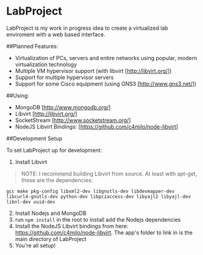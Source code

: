 # LabProject

LabProject is my work in progress idea to create a virtualized lab enviroment with a web based interface.

##Planned Features:
* Virtualization of PCs, servers and entire networks using popular, modern virtualization technology
* Multiple VM hypervisor support (with libvirt [http://libvirt.org/])
* Support for multiple hypervisor servers
* Support for some Cisco equipment (using GNS3 [http://www.gns3.net/])

##Using:
* MongoDB [http://www.mongodb.org/]
* Libvirt [http://libvirt.org/]
* SocketStream [http://www.socketstream.org/]
* NodeJS Libvirt Bindings: [https://github.com/c4milo/node-libvirt]

##Development Setup

To set LabProject up for development:

1. Install Libvirt

> NOTE: I recommend building Libvirt from source. At least with apt-get, these are the dependencies: 

``` gcc make pkg-config libxml2-dev libgnutls-dev libdevmapper-dev libcurl4-gnutls-dev python-dev libpciaccess-dev libyajl2 libyajl-dev libnl-dev uuid-dev ```

2. Install Nodejs and MongoDB
3. run ``` npm install ``` in the root to install add the Nodejs dependencies
4. Install the NodeJS Libvirt bindings from here: https://github.com/c4milo/node-libvirt. The app's folder to link in is the main directory of LabProject
5. You're all setup!

